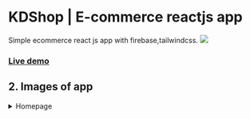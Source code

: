 # KDShop | E-commerce reactjs app
Simple ecommerce react js app with firebase,tailwindcss.
<img src="https://img.icons8.com/color/344/firebase.png" width="20" heigh="20">

### [Live demo](https://kdshop-c042b.web.app/)



## 2. Images of app

<details>
  <summary>Homepage</summary>
![](./readmeimg/homepage1.png)
</details>

